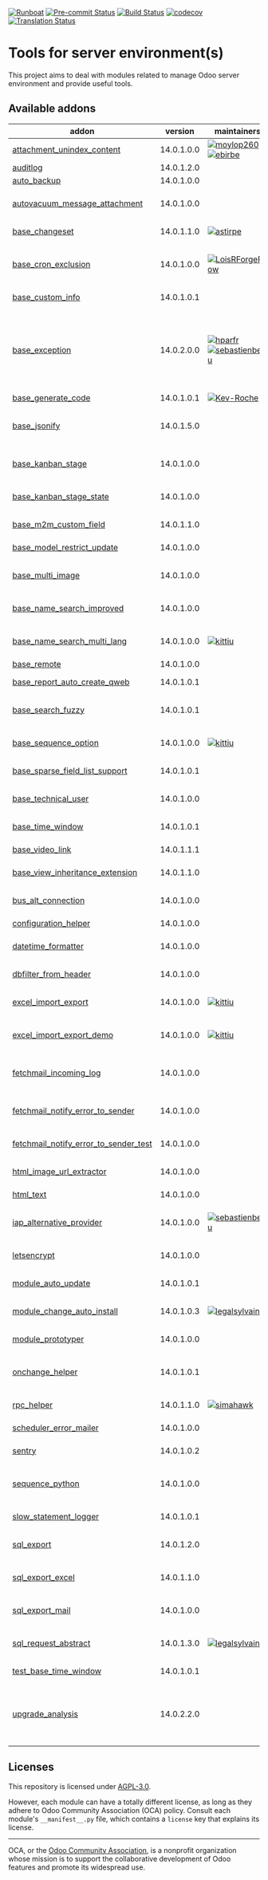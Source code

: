 
[![Runboat](https://img.shields.io/badge/runboat-Try%20me-875A7B.png)](https://runboat.odoo-community.org/builds?repo=OCA/server-tools&target_branch=14.0)
[![Pre-commit Status](https://github.com/OCA/server-tools/actions/workflows/pre-commit.yml/badge.svg?branch=14.0)](https://github.com/OCA/server-tools/actions/workflows/pre-commit.yml?query=branch%3A14.0)
[![Build Status](https://github.com/OCA/server-tools/actions/workflows/test.yml/badge.svg?branch=14.0)](https://github.com/OCA/server-tools/actions/workflows/test.yml?query=branch%3A14.0)
[![codecov](https://codecov.io/gh/OCA/server-tools/branch/14.0/graph/badge.svg)](https://codecov.io/gh/OCA/server-tools)
[![Translation Status](https://translation.odoo-community.org/widgets/server-tools-14-0/-/svg-badge.svg)](https://translation.odoo-community.org/engage/server-tools-14-0/?utm_source=widget)

<!-- /!\ do not modify above this line -->

# Tools for server environment(s)

This project aims to deal with modules related to manage Odoo server environment and provide useful tools.

<!-- /!\ do not modify below this line -->

<!-- prettier-ignore-start -->

[//]: # (addons)

Available addons
----------------
addon | version | maintainers | summary
--- | --- | --- | ---
[attachment_unindex_content](attachment_unindex_content/) | 14.0.1.0.0 | [![moylop260](https://github.com/moylop260.png?size=30px)](https://github.com/moylop260) [![ebirbe](https://github.com/ebirbe.png?size=30px)](https://github.com/ebirbe) | Disable indexing of attachments
[auditlog](auditlog/) | 14.0.1.2.0 |  | Audit Log
[auto_backup](auto_backup/) | 14.0.1.0.0 |  | Backups database
[autovacuum_message_attachment](autovacuum_message_attachment/) | 14.0.1.0.0 |  | Automatically delete old mail messages and attachments
[base_changeset](base_changeset/) | 14.0.1.1.0 | [![astirpe](https://github.com/astirpe.png?size=30px)](https://github.com/astirpe) | Track record changesets
[base_cron_exclusion](base_cron_exclusion/) | 14.0.1.0.0 | [![LoisRForgeFlow](https://github.com/LoisRForgeFlow.png?size=30px)](https://github.com/LoisRForgeFlow) | Allow you to select scheduled actions that should not run simultaneously.
[base_custom_info](base_custom_info/) | 14.0.1.0.1 |  | Add custom field in models
[base_exception](base_exception/) | 14.0.2.0.0 | [![hparfr](https://github.com/hparfr.png?size=30px)](https://github.com/hparfr) [![sebastienbeau](https://github.com/sebastienbeau.png?size=30px)](https://github.com/sebastienbeau) | This module provide an abstract model to manage customizable exceptions to be applied on different models (sale order, invoice, ...)
[base_generate_code](base_generate_code/) | 14.0.1.0.1 | [![Kev-Roche](https://github.com/Kev-Roche.png?size=30px)](https://github.com/Kev-Roche) | Code Generator
[base_jsonify](base_jsonify/) | 14.0.1.5.0 |  | Base module that provide the jsonify method on all models
[base_kanban_stage](base_kanban_stage/) | 14.0.1.0.0 |  | Provides stage model and abstract logic for inheritance
[base_kanban_stage_state](base_kanban_stage_state/) | 14.0.1.0.0 |  | Maps stages from base_kanban_stage to states
[base_m2m_custom_field](base_m2m_custom_field/) | 14.0.1.1.0 |  | Customizations of Many2many
[base_model_restrict_update](base_model_restrict_update/) | 14.0.1.0.0 |  | Update Restrict Model
[base_multi_image](base_multi_image/) | 14.0.1.0.0 |  | Allow multiple images for database objects
[base_name_search_improved](base_name_search_improved/) | 14.0.1.0.0 |  | Friendlier search when typing in relation fields
[base_name_search_multi_lang](base_name_search_multi_lang/) | 14.0.1.0.0 | [![kittiu](https://github.com/kittiu.png?size=30px)](https://github.com/kittiu) | Name search by multiple active language
[base_remote](base_remote/) | 14.0.1.0.0 |  | Remote Base
[base_report_auto_create_qweb](base_report_auto_create_qweb/) | 14.0.1.0.1 |  | Report qweb auto generation
[base_search_fuzzy](base_search_fuzzy/) | 14.0.1.0.1 |  | Fuzzy search with the PostgreSQL trigram extension
[base_sequence_option](base_sequence_option/) | 14.0.1.0.0 | [![kittiu](https://github.com/kittiu.png?size=30px)](https://github.com/kittiu) | Alternative sequence options for specific models
[base_sparse_field_list_support](base_sparse_field_list_support/) | 14.0.1.0.1 |  | add list support to convert_to_cache()
[base_technical_user](base_technical_user/) | 14.0.1.0.0 |  | Add a technical user parameter on the company
[base_time_window](base_time_window/) | 14.0.1.0.1 |  | Base model to handle time windows
[base_video_link](base_video_link/) | 14.0.1.1.1 |  | Add the possibility to link video on record
[base_view_inheritance_extension](base_view_inheritance_extension/) | 14.0.1.1.0 |  | Adds more operators for view inheritance
[bus_alt_connection](bus_alt_connection/) | 14.0.1.0.0 |  | Needed when using PgBouncer as a connection pooler
[configuration_helper](configuration_helper/) | 14.0.1.0.0 |  | Configuration Helper
[datetime_formatter](datetime_formatter/) | 14.0.1.0.0 |  | Helper functions to give correct format to date[time] fields
[dbfilter_from_header](dbfilter_from_header/) | 14.0.1.0.0 |  | Filter databases with HTTP headers
[excel_import_export](excel_import_export/) | 14.0.1.0.0 | [![kittiu](https://github.com/kittiu.png?size=30px)](https://github.com/kittiu) | Base module for developing Excel import/export/report
[excel_import_export_demo](excel_import_export_demo/) | 14.0.1.0.0 | [![kittiu](https://github.com/kittiu.png?size=30px)](https://github.com/kittiu) | Excel Import/Export/Report Demo
[fetchmail_incoming_log](fetchmail_incoming_log/) | 14.0.1.0.0 |  | Log all messages received, before they start to be processed.
[fetchmail_notify_error_to_sender](fetchmail_notify_error_to_sender/) | 14.0.1.0.0 |  | If fetching mails gives error, send an email to sender
[fetchmail_notify_error_to_sender_test](fetchmail_notify_error_to_sender_test/) | 14.0.1.0.0 |  | Test for Fetchmail Notify Error to Sender
[html_image_url_extractor](html_image_url_extractor/) | 14.0.1.0.0 |  | Extract images found in any HTML field
[html_text](html_text/) | 14.0.1.0.0 |  | Generate excerpts from any HTML field
[iap_alternative_provider](iap_alternative_provider/) | 14.0.1.0.0 | [![sebastienbeau](https://github.com/sebastienbeau.png?size=30px)](https://github.com/sebastienbeau) | Base module for providing alternative provider for iap apps
[letsencrypt](letsencrypt/) | 14.0.1.0.0 |  | Request SSL certificates from letsencrypt.org
[module_auto_update](module_auto_update/) | 14.0.1.0.1 |  | Automatically update Odoo modules
[module_change_auto_install](module_change_auto_install/) | 14.0.1.0.3 | [![legalsylvain](https://github.com/legalsylvain.png?size=30px)](https://github.com/legalsylvain) | Customize auto installables modules by configuration
[module_prototyper](module_prototyper/) | 14.0.1.0.0 |  | Prototype your module.
[onchange_helper](onchange_helper/) | 14.0.1.0.1 |  | Technical module that ease execution of onchange in Python code
[rpc_helper](rpc_helper/) | 14.0.1.1.0 | [![simahawk](https://github.com/simahawk.png?size=30px)](https://github.com/simahawk) | Helpers for disabling RPC calls
[scheduler_error_mailer](scheduler_error_mailer/) | 14.0.1.0.0 |  | Scheduler Error Mailer
[sentry](sentry/) | 14.0.1.0.2 |  | Report Odoo errors to Sentry
[sequence_python](sequence_python/) | 14.0.1.0.0 |  | Calculate a sequence number from a Python expression
[slow_statement_logger](slow_statement_logger/) | 14.0.1.0.1 |  | Log slow SQL statements
[sql_export](sql_export/) | 14.0.1.2.0 |  | Export data in csv file with SQL requests
[sql_export_excel](sql_export_excel/) | 14.0.1.1.0 |  | Allow to export a sql query to an excel file.
[sql_export_mail](sql_export_mail/) | 14.0.1.0.0 |  | Send csv file generated by sql query by mail.
[sql_request_abstract](sql_request_abstract/) | 14.0.1.3.0 | [![legalsylvain](https://github.com/legalsylvain.png?size=30px)](https://github.com/legalsylvain) | Abstract Model to manage SQL Requests
[test_base_time_window](test_base_time_window/) | 14.0.1.0.1 |  | Test Base model to handle time windows
[upgrade_analysis](upgrade_analysis/) | 14.0.2.2.0 |  | Performs a difference analysis between modules installed on two different Odoo instances

[//]: # (end addons)

<!-- prettier-ignore-end -->

## Licenses

This repository is licensed under [AGPL-3.0](LICENSE).

However, each module can have a totally different license, as long as they adhere to Odoo Community Association (OCA)
policy. Consult each module's `__manifest__.py` file, which contains a `license` key
that explains its license.

----
OCA, or the [Odoo Community Association](http://odoo-community.org/), is a nonprofit
organization whose mission is to support the collaborative development of Odoo features
and promote its widespread use.
